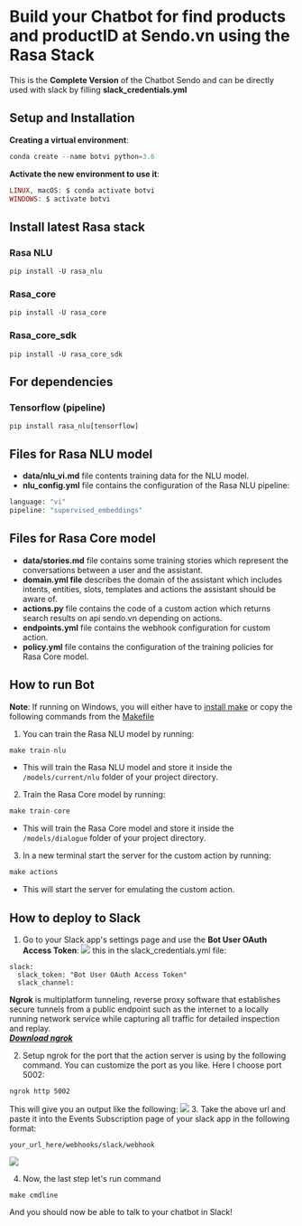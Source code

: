 # Build your Chatbot for find products and productID at Sendo.vn using the Rasa Stack
This is the **Complete Version** of the Chatbot Sendo and can be directly used with slack by filling **slack_credentials.yml**

## Setup and Installation
**Creating a virtual environment**:
```php
conda create --name botvi python=3.6
```
**Activate the new environment to use it**:
```php
LINUX, macOS: $ conda activate botvi
WINDOWS: $ activate botvi
```
## Install latest Rasa stack
### Rasa NLU
`pip install -U rasa_nlu`
### Rasa_core
`pip install -U rasa_core`
### Rasa_core_sdk
`pip install -U rasa_core_sdk`
## For dependencies
### Tensorflow (pipeline)
`pip install rasa_nlu[tensorflow]`
## Files for Rasa NLU model
* **data/nlu_vi.md** file contents training data for the NLU model.
* **nlu_config.yml** file contains the configuration of the Rasa NLU pipeline:
```php
language: "vi"
pipeline: "supervised_embeddings"
```
## Files for Rasa Core model
* **data/stories.md** file contains some training stories which represent the conversations between a user and the assistant.
* **domain.yml file** describes the domain of the assistant which includes intents, entities, slots, templates and actions the assistant should be aware of.
* **actions.py** file contains the code of a custom action which returns search results on api sendo.vn depending on actions.
* **endpoints.yml** file contains the webhook configuration for custom action.
* **policy.yml** file contains the configuration of the training policies for Rasa Core model.
## How to run Bot
**Note**: If running on Windows, you will either have to [install make](http://gnuwin32.sourceforge.net/packages/make.htm) or copy the following commands from the [Makefile](https://github.com/namnguyenduc/BotSendo/blob/master/Makefile)
1. You can train the Rasa NLU model by running:  
```php
make train-nlu
```
+ This will train the Rasa NLU model and store it inside the `/models/current/nlu` folder of your project directory.
2. Train the Rasa Core model by running: 
```php
make train-core
```
+ This will train the Rasa Core model and store it inside the `/models/dialogue` folder of your project directory.
3. In a new terminal start the server for the custom action by running:
```php
make actions
```
+ This will start the server for emulating the custom action.
## How to deploy to Slack
1. Go to your Slack app's settings page and use the **Bot User OAuth Access Token**:
![](https://github.com/namnguyenduc/BotSendo/blob/master/images/bot_token.png)
this in the slack_credentials.yml file:
```
slack:
  slack_token: "Bot User OAuth Access Token"
  slack_channel: 
```
**Ngrok** is multiplatform tunneling, reverse proxy software that establishes secure tunnels from a public endpoint such as the internet to a locally running network service while capturing all traffic for detailed inspection and replay.
<br>[***Download ngrok***](https://ngrok.com/download)

2. Setup ngrok for the port that the action server is using by the following command.
You can customize the port as you like. Here I choose port 5002:
```
ngrok http 5002
```
This will give you an output like the following:
![](https://github.com/namnguyenduc/BotSendo/blob/master/images/Capture.PNG)
3. Take the above url and paste it into the Events Subscription page of your slack app in the following format:
```
your_url_here/webhooks/slack/webhook
```
![](https://github.com/namnguyenduc/BotSendo/blob/master/images/event_subs.png)

4. Now, the last step let's run command 
```
make cmdline
```
And you should now be able to talk to your chatbot in Slack!
